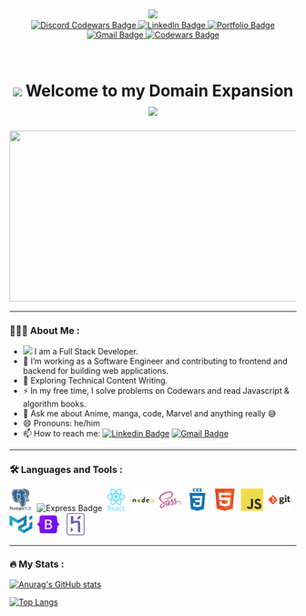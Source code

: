 <div id="header" align="center">
  <img src="https://media.giphy.com/media/Ll22OhMLAlVDb8UQWe/giphy.gif" width="100"/>
  <div id="badges">
    <a href="https://www.codewars.com/users/DioVoid28">
      <img src="https://img.shields.io/badge/Discord-black?style=for-the-badge&logo=Codewars&logoColor=5865F2" alt="Discord
Codewars Badge"/>
    </a>
    <a href="https://www.linkedin.com/in/hectorilarraza/">
      <img src="https://img.shields.io/badge/LinkedIn-blue?style=for-the-badge&logo=linkedin&logoColor=white" alt="LinkedIn Badge"/>
    </a>
    <a href="your-Portfolio-URL">
      <img src="https://img.shields.io/badge/%20-Portfolio-black?style=for-the-badge&logo=react&logoColor=61DAFB" alt="Portfolio Badge"/>
    </a>
    <a href="hectorilarraza1414@gmail.com">
      <img src="https://img.shields.io/badge/Gmail-red?style=for-the-badge&logo=gmail&logoColor=white" alt="Gmail Badge"/>
    </a>
    <a href="https://www.codewars.com/users/DioVoid28">
      <img src="https://img.shields.io/badge/Codewars-black?style=for-the-badge&logo=Codewars&logoColor=red" alt="Codewars Badge"/>
    </a>
  </div>
  <br />
  <img src="https://komarev.com/ghpvc/?username=HectorIlarraza&style=flat-square&color=blue" alt=""/>
  <h1>
    <img src="https://media.giphy.com/media/BIcYHVjw706ZrJi8lJ/giphy.gif" width="30px"/>
    Welcome to my Domain Expansion
    <img src="https://media.giphy.com/media/BIcYHVjw706ZrJi8lJ/giphy.gif" width="30px"/>
  </h1>
  <div align="center">
    <img src="https://media.giphy.com/media/13HgwGsXF0aiGY/giphy.gif" width="600" height="300"/>
  </div>
</div>

---

### 👨🏾‍💻 About Me :

- <img src="https://media.giphy.com/media/WUlplcMpOCEmTGBtBW/giphy.gif" width="30"> I am a Full Stack Developer.   
- :telescope: I’m working as a Software Engineer and contributing to frontend and backend for building web applications.
- :seedling: Exploring Technical Content Writing.
- :zap: In my free time, I solve problems on Codewars and read Javascript & algorithm books.
- 💬 Ask me about Anime, manga, code, Marvel and anything really 😅
- 😄 Pronouns: he/him
- :mailbox: How to reach me: [![Linkedin Badge](https://img.shields.io/badge/-Hector-blue?style=flat&logo=Linkedin&logoColor=white)](https://www.linkedin.com/in/hectorilarraza/) [![Gmail Badge](https://img.shields.io/badge/-Hector-red?style=flat&logo=Gmail&logoColor=white)](hectorilarraza1414@gmail.com)

---

### :hammer_and_wrench: Languages and Tools :
<div>
  <img src="https://github.com/devicons/devicon/blob/master/icons/postgresql/postgresql-original-wordmark.svg" title="PostgreSQL"  alt="PostgreSQL" width="40" height="40"/>&nbsp;
  <img src="https://img.shields.io/badge/JS-black?style=for-the-badge&logo=express&logoColor=green" title="Express" alt="Express Badge" height="40"/>
  <img src="https://github.com/devicons/devicon/blob/master/icons/react/react-original-wordmark.svg" title="React" alt="React" width="40" height="40"/>&nbsp;
  <img src="https://github.com/devicons/devicon/blob/master/icons/nodejs/nodejs-original-wordmark.svg" title="NodeJS" alt="NodeJS" width="40" height="40"/>&nbsp;
  <img src="https://github.com/devicons/devicon/blob/master/icons/sass/sass-original.svg"  title="SASS" alt="SASS" width="40" height="40"/>&nbsp;
  <img src="https://github.com/devicons/devicon/blob/master/icons/css3/css3-plain-wordmark.svg"  title="CSS3" alt="CSS" width="40" height="40"/>&nbsp;
  <img src="https://github.com/devicons/devicon/blob/master/icons/html5/html5-original.svg" title="HTML5" alt="HTML" width="40" height="40"/>&nbsp;
  <img src="https://github.com/devicons/devicon/blob/master/icons/javascript/javascript-original.svg" title="JavaScript" alt="JavaScript" width="40" height="40"/>&nbsp;
  <img src="https://github.com/devicons/devicon/blob/master/icons/git/git-original-wordmark.svg" title="Git" **alt="Git" width="40" height="40"/>
  <img src="https://github.com/devicons/devicon/blob/master/icons/materialui/materialui-original.svg" title="Material UI" alt="Material UI" width="40" height="40"/>&nbsp;
  <img src="https://github.com/devicons/devicon/blob/master/icons/bootstrap/bootstrap-original.svg" title="Bootstrap" alt="Bootstrap" width="40" height="40"/>&nbsp;
  <img src="https://github.com/devicons/devicon/blob/master/icons/heroku/heroku-original.svg" title="Heroku" alt="Heroku" width="40" height="40"/>&nbsp;
</div>

---

### :fire: My Stats :

[![Anurag's GitHub stats](https://github-readme-stats.vercel.app/api?username=HectorIlarraza&show_icons=true&theme=midnight-purple)](https://github.com/HectorIlarraza/github-readme-stats)

[![Top Langs](https://github-readme-stats.vercel.app/api/top-langs/?username=HectorIlarraza&show_icons=true&theme=radical&layout=compact)](https://github.com/HectorIlarraza/github-readme-stats)



<!--
create a wakatime account
https://wakatime.com/

[![willianrod's wakatime stats](https://github-readme-stats.vercel.app/api/wakatime?username=HectorIlarraza&show_icons=true&theme=aura)](https://github.com/HectorIlarraza/github-readme-stats)

**HectorIlarraza/HectorIlarraza** is a ✨ _special_ ✨ repository because its `README.md` (this file) appears on your GitHub profile.

Here are some ideas to get you started:

- 🔭 I’m currently working on ...
- 🌱 I’m currently learning ...
- 👯 I’m looking to collaborate on ...
- 🤔 I’m looking for help with ...
- 💬 Ask me about ...
- 📫 How to reach me: ...
- 😄 Pronouns: ...
- ⚡ Fun fact: ...
-->
